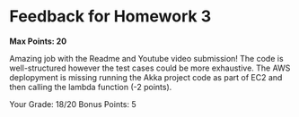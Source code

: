 # Feedback for Homework 3
**Max Points: 20**

Amazing job with the Readme and Youtube video submission! The code is well-structured however the test cases could be more exhaustive. The AWS deplopyment is missing running the Akka project code as part of EC2 and then calling the lambda function (-2 points).

Your Grade: 18/20
Bonus Points: 5
